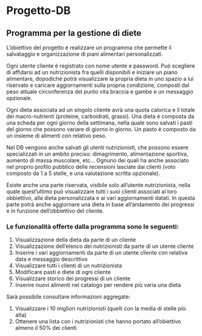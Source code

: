 # Progetto-DB
## Programma per la gestione di diete
L’obiettivo del progetto è realizzare un programma che permette il salvataggio e organizzazione di
piani alimentari personalizzati.

Ogni utente cliente è registrato con nome utente e password. Può scegliere di affidarsi ad un
nutrizionista fra quelli disponibili e iniziare un piano alimentare, dopodiché potrà visualizzare la
propria dieta in uno spazio a lui riservato e caricare aggiornamenti sulla propria condizione,
composti dal peso attuale circonferenza del punto vita braccia e gambe e un messaggio opzionale.

Ogni dieta associata ad un singolo cliente avrà una quota calorica e il totale dei macro-nutrienti
(proteine, carboidrati, grassi). Una dieta è composta da una scheda per ogni giorno della settimana,
nella quale sono salvati i pasti del giorno che possono variare di giorno in giorno. Un pasto è
composto da un insieme di alimenti con relativo peso.

Nel DB vengono anche salvati gli utenti nutrizionisti, che possono essere specializzati in un
ambito preciso: dimagrimento, alimentazione sportiva, aumento di massa muscolare, etc… Ognuno
dei quali ha anche associato nel proprio profilo pubblico delle recensioni lasciate dai clienti (voto
composto da 1 a 5 stelle, e una valutazione scritta opzionale).

Esiste anche una parte riservata, visibile solo all’utente nutrizionista, nella quale quest’ultimo può
visualizzare tutti i suoi clienti associati al loro obbiettivo, alla dieta personalizzata e ai vari
aggiornamenti datati. In questa parte potrà anche aggiornare una dieta in base all’andamento dei
progressi e in funzione dell’obbiettivo del cliente.

### Le funzionalità offerte dalla programma sono le seguenti:

1. Visualizzazione della dieta da parte di un cliente
2. Visualizzazione dell’elenco dei nutrizionisti da parte di un utente cliente
3. Inserire i vari aggiornamenti da parte di un utente cliente con relativa data e messaggio descrittivo
4. Visualizzare tutti i clienti di un nutrizionista
5. Modificare pasti e diete di ogni cliente
6. Visualizzare storico dei progressi di un cliente
7. Inserire nuovi alimenti nel catalogo per rendere più varia una dieta

Sarà possibile consultare informazioni aggregate:

1. Visualizzare i 10 migliori nutrizionisti (quelli con la media di stelle più alta)
2. Ottenere una lista con i nutrizionisti che hanno portato all’obiettivo almeno il 50% dei clienti
